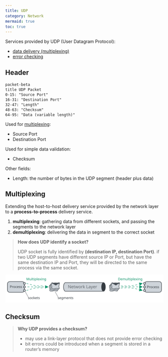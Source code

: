 ```yaml
---
title: UDP
category: Network
mermaid: true
toc: true
---
```


Services provided by UDP (User Datagram Protocol):

- [data delivery (multiplexing)](#multiplexing)
- [error checking](#error-checking)

## Header

```mermaid
packet-beta
title UDP Packet
0-15: "Source Port"
16-31: "Destination Port"
32-47: "Length"
48-63: "Checksum"
64-95: "Data (variable length)"
```

Used for [multiplexing](#multiplexing):

- Source Port
- Destination Port

Used for simple data validation:

- Checksum

Other fields:

- Length: the number of bytes in the UDP segment (header plus data)

## Multiplexing

Extending the host-to-host delivery service provided by the network layer to a **process-to-process** delivery service.

1. **multiplexing**: gathering data from different sockets, and passing the segments to the network layer
2. **demultiplexing**: delivering the data in segment to the correct socket

> **How does UDP identify a socket?**
>
> UDP socket is fully identified by **(destination IP, destination Port)**. if two UDP segments have different source IP or Port, but have the same destination IP and Port, they will be directed to the same process via the same socket.

![multiplexing](/static/imgs/network-udp-multiplexing.svg)

## Checksum

> **Why UDP provides a checksum?**
>
> - may use a link-layer protocol that does not provide error checking
> - bit errors could be introduced when a segment is stored in a router’s memory
